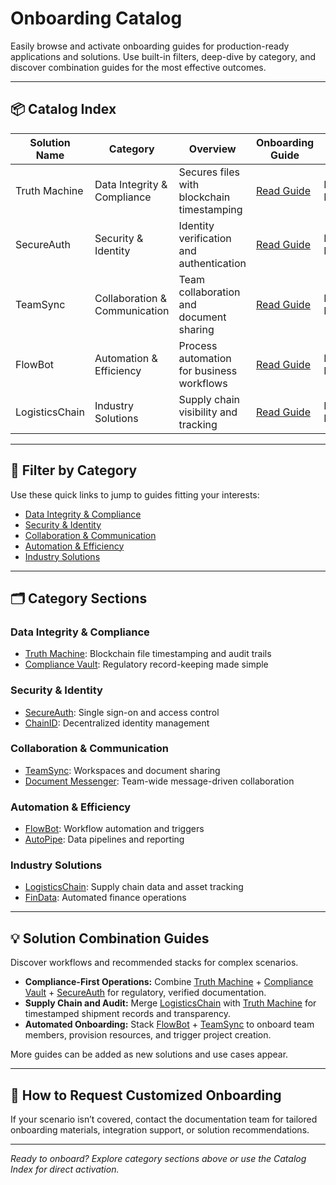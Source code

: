 # Onboarding Catalog

Easily browse and activate onboarding guides for production-ready applications and solutions. Use built-in filters, deep-dive by category, and discover combination guides for the most effective outcomes.

---

## 📦 Catalog Index

| Solution Name            | Category                    | Overview                                   | Onboarding Guide                | Status         |
|--------------------------|----------------------------|--------------------------------------------|---------------------------------|---------------|
| Truth Machine            | Data Integrity & Compliance | Secures files with blockchain timestamping | [Read Guide](truth-machine.md)  | In Production |
| SecureAuth               | Security & Identity         | Identity verification and authentication   | [Read Guide](secureauth.md)     | In Production |
| TeamSync                 | Collaboration & Communication| Team collaboration and document sharing    | [Read Guide](teamsync.md)       | In Production |
| FlowBot                  | Automation & Efficiency     | Process automation for business workflows  | [Read Guide](flowbot.md)        | In Production |
| LogisticsChain           | Industry Solutions          | Supply chain visibility and tracking       | [Read Guide](logisticschain.md) | In Production |
<!-- Add more as needed -->

---

## 🔎 Filter by Category

Use these quick links to jump to guides fitting your interests:

- [Data Integrity & Compliance](#data-integrity--compliance)
- [Security & Identity](#security--identity)
- [Collaboration & Communication](#collaboration--communication)
- [Automation & Efficiency](#automation--efficiency)
- [Industry Solutions](#industry-solutions)

---

## 🗂️ Category Sections

### Data Integrity & Compliance
- [Truth Machine](truth-machine.md): Blockchain file timestamping and audit trails
- [Compliance Vault](compliance-vault.md): Regulatory record-keeping made simple

### Security & Identity
- [SecureAuth](secureauth.md): Single sign-on and access control
- [ChainID](chainid.md): Decentralized identity management

### Collaboration & Communication
- [TeamSync](teamsync.md): Workspaces and document sharing
- [Document Messenger](doc-messenger.md): Team-wide message-driven collaboration

### Automation & Efficiency
- [FlowBot](flowbot.md): Workflow automation and triggers
- [AutoPipe](autopipe.md): Data pipelines and reporting

### Industry Solutions
- [LogisticsChain](logisticschain.md): Supply chain data and asset tracking
- [FinData](findata.md): Automated finance operations

---

## 💡 Solution Combination Guides

Discover workflows and recommended stacks for complex scenarios.
- **Compliance-First Operations:**
  Combine [Truth Machine](truth-machine.md) + [Compliance Vault](compliance-vault.md) + [SecureAuth](secureauth.md) for regulatory, verified documentation.
- **Supply Chain and Audit:**
  Merge [LogisticsChain](logisticschain.md) with [Truth Machine](truth-machine.md) for timestamped shipment records and transparency.
- **Automated Onboarding:**
  Stack [FlowBot](flowbot.md) + [TeamSync](teamsync.md) to onboard team members, provision resources, and trigger project creation.

More guides can be added as new solutions and use cases appear.

---

## 📝 How to Request Customized Onboarding

If your scenario isn’t covered, contact the documentation team for tailored onboarding materials, integration support, or solution recommendations.

---

*Ready to onboard? Explore category sections above or use the Catalog Index for direct activation.*
